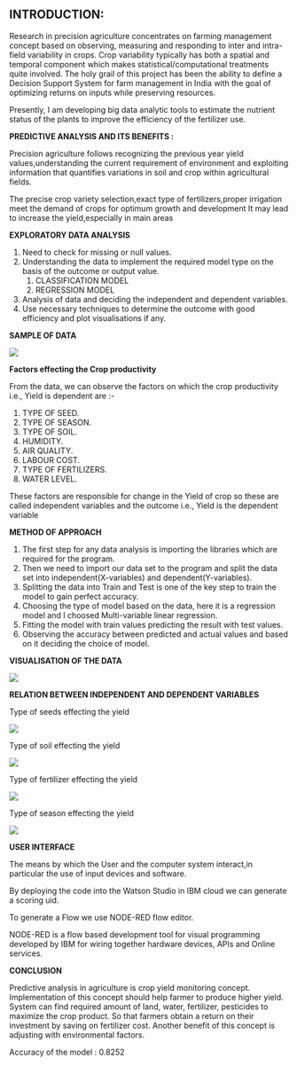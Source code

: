 ## **INTRODUCTION:**

Research in precision agriculture concentrates on farming management concept based on observing, measuring and responding to inter and intra-field variability in crops. 
Crop variability typically has both a spatial and temporal component which makes statistical/computational treatments quite involved. The holy grail of this project has been the ability to define a Decision Support System for farm management in India with the goal of optimizing returns on inputs while preserving resources.

Presently, I am developing big data analytic tools to estimate the nutrient status of the plants to improve the efficiency of the fertilizer use.

**PREDICTIVE ANALYSIS AND ITS BENEFITS :**

Precision agriculture follows recognizing the previous 
year yield values,understanding the current requirement of environment and exploiting information that quantifies variations in soil and crop within agricultural fields.

The precise crop variety selection,exact type of 
     fertilizers,proper irrigation meet the demand of crops
     for optimum growth and development
It may lead to increase the yield,especially in main 
     areas

**EXPLORATORY DATA ANALYSIS**

1. Need to check for missing or null values.
2. Understanding the data to implement the required model type on the basis of the outcome or output value.
	1. CLASSIFICATION MODEL
	2. REGRESSION MODEL
3. Analysis of data and deciding the independent and dependent variables.
4. Use necessary techniques to determine the outcome with good efficiency and plot visualisations if any. 

**SAMPLE OF DATA**

![](https://github.com/tinni2806/Crop-Yield-Predictive-Analysis/blob/master/Snapshots/Capture1.jpg)

**Factors effecting the Crop productivity**

From the data, we can observe the factors on which the crop productivity i.e., Yield is dependent are :-
1. TYPE OF SEED.
2. TYPE OF SEASON.
3. TYPE OF SOIL.
4. HUMIDITY.
5. AIR QUALITY.
6. LABOUR COST.
7. TYPE OF FERTILIZERS.
8. WATER LEVEL.

These factors are responsible for change in the Yield of crop so these are called independent variables and the outcome i.e., Yield is the dependent variable

**METHOD OF APPROACH**

1. The first step for any data analysis is importing the libraries which are required for the program.
2. Then we need to import our data set to the program and split the data set into independent(X-variables) and dependent(Y-variables).
3. Splitting the data into Train and Test is one of the key step to train the model to gain perfect accuracy.
4. Choosing the type of model based on the data, here it is a regression model and I choosed Multi-variable linear regression.
5. Fitting the model with train values predicting the result with test values.
6. Observing the accuracy between predicted and actual values and based on it deciding the choice of model.

**VISUALISATION OF THE DATA**

![](https://github.com/tinni2806/Crop-Yield-Predictive-Analysis/blob/master/Snapshots/Capture2.jpg)

**RELATION BETWEEN INDEPENDENT AND DEPENDENT VARIABLES**

Type of seeds effecting the yield

![](https://github.com/tinni2806/Crop-Yield-Predictive-Analysis/blob/master/Snapshots/Capture3.jpg)

Type of soil effecting the yield

![](https://github.com/tinni2806/Crop-Yield-Predictive-Analysis/blob/master/Snapshots/Capture4.jpg)

Type of fertilizer effecting the yield

![](https://github.com/tinni2806/Crop-Yield-Predictive-Analysis/blob/master/Snapshots/Capture5.jpg)

Type of season effecting the yield

![](https://github.com/tinni2806/Crop-Yield-Predictive-Analysis/blob/master/Snapshots/Capture6.jpg)


**USER INTERFACE**

The means by which the User and the computer system interact,in particular the use of input devices and software.

By deploying the code into the Watson Studio in IBM cloud we can generate a scoring uid.

To generate a Flow we use NODE-RED flow editor.

NODE-RED is a flow based development tool for visual programming developed by IBM for wiring together hardware devices, APIs and Online services.

**CONCLUSION**

Predictive analysis in agriculture is crop yield monitoring concept. Implementation of this concept should help farmer to produce higher yield. System can find required amount of land, water, fertilizer, pesticides to maximize the crop product. So that farmers obtain a return on their investment by saving on fertilizer cost. Another benefit of this concept is adjusting with environmental factors.

Accuracy of the model : 0.8252
